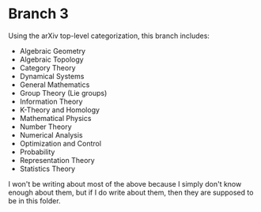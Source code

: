 # Branch 3
Using the arXiv top-level categorization, this branch includes:
- Algebraic Geometry
- Algebraic Topology
- Category Theory
- Dynamical Systems
- General Mathematics
- Group Theory (Lie groups)
- Information Theory
- K-Theory and Homology
- Mathematical Physics
- Number Theory
- Numerical Analysis
- Optimization and Control
- Probability
- Representation Theory
- Statistics Theory

I won't be writing about most of the above because I simply don't know enough about them, but if I do write about them, then they are supposed to be in this folder.
